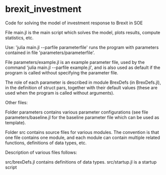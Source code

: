 # brexit_investment
Code for solving the model of investment response to Brexit in SOE

File main.jl is the main script which solves the model, plots results, compute statistics, etc.

Use: 'julia main.jl --parfile parameterfile' runs the program with parameters contained in file 'parameters/parameterfile'.

File parameters/example.jl is an example parameter file, used by the command 'julia main.jl --parfile example.jl', and is also used as default if the program is called without specifying the parameter file.

The role of each parameter is described in module BrexDefs (in BrexDefs.jl), in the definition of struct pars, together with their default values (these are used when the program is called without arguments).

Other files:

Folder parameters contains various parameter configurations (see file parameters/baseline.jl for the baseline parameter file which can be used as template).

Folder src contains source files for various modules. The convention is that one file contains one module, and each module can contain multiple related functions, definitions of data types, etc.

Description of various files follows:

src/brexDefs.jl contains definitions of data types.
src/startup.jl is a startup script
